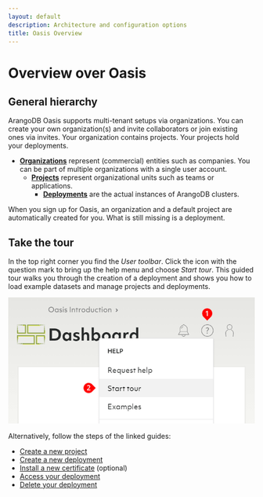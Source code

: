 ```yaml
---
layout: default
description: Architecture and configuration options
title: Oasis Overview
---
```

# Overview over Oasis

## General hierarchy

ArangoDB Oasis supports multi-tenant setups via organizations.
You can create your own organization(s) and invite collaborators or join
existing ones via invites. Your organization contains projects.
Your projects hold your deployments.

- [**Organizations**](organizations.html)
  represent (commercial) entities such as companies.
  You can be part of multiple organizations with a single user account.
  - [**Projects**](projects.html)
    represent organizational units such as teams or applications.
    - [**Deployments**](deployments.html)
      are the actual instances of ArangoDB clusters.

When you sign up for Oasis, an organization and a default project are
automatically created for you. What is still missing is a deployment.

## Take the tour

In the top right corner you find the _User toolbar_. Click the icon with the
question mark to bring up the help menu and choose _Start tour_. This guided
tour walks you through the creation of a deployment and shows you how to load
example datasets and manage projects and deployments.

![Start tour in menu](images/oasis-tour-start.png)

Alternatively, follow the steps of the linked guides:
- [Create a new project](projects.html#how-to-create-a-new-project)
- [Create a new deployment](deployments.html#how-to-create-a-new-deployment)
- [Install a new certificate](projects.html#how-to-manage-certificates) (optional)
- [Access your deployment](deployments.html#how-to-access-your-deployment)
- [Delete your deployment](deployments.html#how-to-delete-a-deployment)
